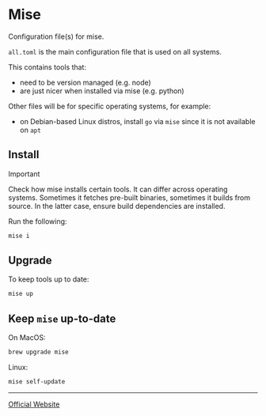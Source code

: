 # Mise

Configuration file(s) for mise.

`all.toml` is the main configuration file that is used on all systems.

This contains tools that:

- need to be version managed (e.g. node)
- are just nicer when installed via mise (e.g. python)

Other files will be for specific operating systems, for example:

- on Debian-based Linux distros, install `go` via `mise` since it is not available on `apt`

## Install

> [!IMPORTANT]
> Check how mise installs certain tools. It can differ across operating systems.
> Sometimes it fetches pre-built binaries, sometimes it builds from source.
> In the latter case, ensure build dependencies are installed.

Run the following:

```bash
mise i
```

## Upgrade

To keep tools up to date:

```bash
mise up
```

## Keep `mise` up-to-date

On MacOS:

```bash
brew upgrade mise
```

Linux:

```bash
mise self-update
```

---

[Official Website](https://mise.jdx.dev)
